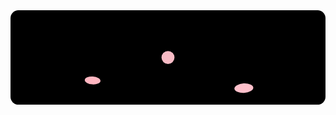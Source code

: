 <svg xmlns="http://www.w3.org/2000/svg" viewBox="0 0 400 120" width="100%" height="120">
  <rect width="400" height="120" fill="black" rx="10" />

  <!-- Glowing star -->
  <circle cx="200" cy="60" r="8" fill="pink">
    <animate attributeName="r" values="8;12;8" dur="2s" repeatCount="indefinite" />
    <animate attributeName="opacity" values="1;0.6;1" dur="2s" repeatCount="indefinite" />
  </circle>

  <!-- Floating petal -->
  <ellipse cx="100" cy="90" rx="10" ry="5" fill="lightpink">
    <animateTransform attributeName="transform"
      type="translate"
      values="0,0; 200,-40; 400,0"
      dur="6s"
      repeatCount="indefinite"/>
    <animateTransform attributeName="transform"
      additive="sum"
      type="rotate"
      values="0 100 90; 360 100 90"
      dur="6s"
      repeatCount="indefinite"/>
  </ellipse>

  <!-- Another floating petal -->
  <ellipse cx="300" cy="100" rx="12" ry="6" fill="pink">
    <animateTransform attributeName="transform"
      type="translate"
      values="0,0; -200,-60; -400,0"
      dur="7s"
      repeatCount="indefinite"/>
    <animateTransform attributeName="transform"
      additive="sum"
      type="rotate"
      values="0 300 100; -360 300 100"
      dur="7s"
      repeatCount="indefinite"/>
  </ellipse>
</svg>
